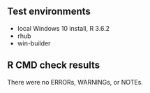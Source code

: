 ## Test environments

* local Windows 10 install, R 3.6.2
* rhub
* win-builder


## R CMD check results

There were no ERRORs, WARNINGs, or NOTEs.
